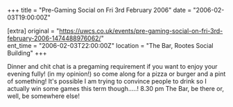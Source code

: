 +++
title = "Pre-Gaming Social on Fri 3rd February 2006"
date = "2006-02-03T19:00:00Z"

[extra]
original = "https://uwcs.co.uk/events/pre-gaming-social-on-fri-3rd-february-2006-1474488976062/"    
ent_time = "2006-02-03T22:00:00Z"
location = "The Bar, Rootes Social Building"
+++

Dinner and chit chat is a pregaming requirement if you want to enjoy your evening fully\! (in my opinion\!) so come along for a pizza or burger and a pint of something\! It's possible I am trying to convince people to drink so I actually win some games this term though.....\! 8.30 pm The Bar, be there or, well, be somewhere else\!


